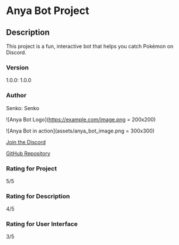 # Anya Bot Project

## Description
This project is a fun, interactive bot that helps you catch Pokémon on Discord.

### Version
1.0.0: 1.0.0

### Author
Senko: Senko

![Anya Bot Logo](https://example.com/image.png = 200x200)

![Anya Bot in action](assets/anya_bot_image.png = 300x300)

[Join the Discord](https://discord.gg/example)

[GitHub Repository](https://github.com/example/repository)

### Rating for Project
5/5

### Rating for Description
4/5

### Rating for User Interface
3/5

